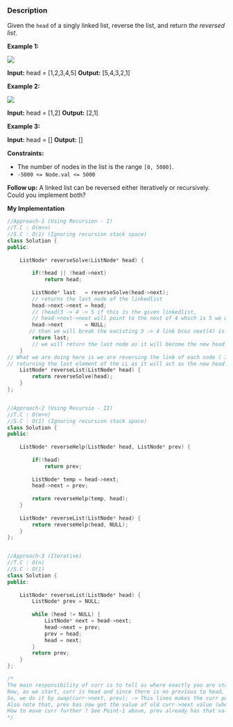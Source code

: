 ### Description

Given the `head` of a singly linked list, reverse the list, and return _the reversed list_.

**Example 1:**

![](https://assets.leetcode.com/uploads/2021/02/19/rev1ex1.jpg)

**Input:** head = \[1,2,3,4,5]
**Output:** \[5,4,3,2,1]

**Example 2:**

![](https://assets.leetcode.com/uploads/2021/02/19/rev1ex2.jpg)

**Input:** head = \[1,2]
**Output:** \[2,1]

**Example 3:**

**Input:** head = \[]
**Output:** \[]

**Constraints:**

- The number of nodes in the list is the range `[0, 5000]`.
- `-5000 <= Node.val <= 5000`

**Follow up:** A linked list can be reversed either iteratively or recursively. Could you implement both?

**My Implementation**

```cpp
//Approach-1 (Using Recursion - I)
//T.C : O(m+n)
//S.C : O(1) (Ignoring recursion stack space)
class Solution {
public:
    
    ListNode* reverseSolve(ListNode* head) {
        
        if(!head || !head->next)
            return head;
        
        ListNode* last   = reverseSolve(head->next);
        // returns the last node of the linkedlist
        head->next->next = head;
        // (head)3 -> 4 -> 5 if this is the given linkedlist,
        // head->next->next will point to the next of 4 which is 5 we will change it to the head 4 -> 3(head) 
        head->next       = NULL;
       // than we will break the excisting 3 -> 4 link bcoz next(4) is pointing to 3 and next(3) is point to 4 i.e. 3 ↔️ 4 
        return last;
        // we will return the last node as it will become the new head     
    }
// What we are doing here is we are reversing the link of each node ( 3 -> 4 to 4 -> 3 ) and
// returning the last element of the LL as it will act as the new head when the LL is reversed
    ListNode* reverseList(ListNode* head) {
        return reverseSolve(head);
    }
};


//Approach-2 (Using Recursio - II)
//T.C : O(m+n)
//S.C : O(1) (Ignoring recursion stack space)
class Solution {
public:
    
    ListNode* reverseHelp(ListNode* head, ListNode* prev) {
        
        if(!head)
            return prev;
        
        ListNode* temp = head->next;
        head->next = prev;
        
        return reverseHelp(temp, head);
    }
    
    ListNode* reverseList(ListNode* head) {
        return reverseHelp(head, NULL);
    }
};


//Approach-3 (Iterative)
//T.C : O(n)
//S.C : O(1)
class Solution {
public:
    
    ListNode* reverseList(ListNode* head) {
        ListNode* prev = NULL;
        
        while (head != NULL) {
            ListNode* next = head->next;
            head->next = prev;
            prev = head;
            head = next;
        }
        return prev;
    }
};

/*
The main responsibility of curr is to tell us where exactly you are standing. And prev tells us the node previous to curr. 
Now, as we start, curr is head and since there is no previous to head, so prev = NULL. Now, the main work we have to do is, as curr moves ahead, we have to make curr point to it's prev node instead of next node. 
So, we do it by swap(curr->next, prev); -> This lines makes the curr point to it's previous node. Note that here, curr's next value is changed only but curr is still at the same node. 
Also note that, prev has now got the value of old curr->next value (where we have to move ahead now) ----> Point-1 Now, as we move ahead, we have to ensure that curr should move ahead . 
How to move curr further ? See Point-1 above, prev already has that value. So assign curr = prev and prev should now become curr (hence we wrote swap(prev, curr); to achieve that)
*/
```

